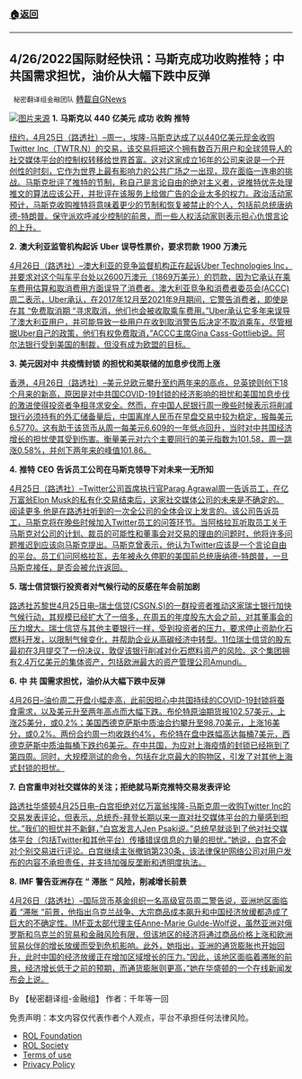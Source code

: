 ###  [:house:返回](README.md)
---


## 4/26/2022国际财经快讯：马斯克成功收购推特；中共国需求担忧，油价从大幅下跌中反弹
` 秘密翻译组金融团队` [轉載自GNews](https://gnews.org/zh-hans/2418155/)

![](https://assets.gnews.org/wp-content/uploads/2022/04/图片1-179.png)[图片来源](https://image.cnbcfm.com) 
**1.** **马斯克以** **440** **亿美元** **成功** **收购** **推特**
 
[纽约，4月25日（路透社）–周一，埃隆-马斯克达成了以440亿美元现金收购Twitter Inc（TWTR.N）的交易，该交易将把这个拥有数百万用户和全球领导人的社交媒体平台的控制权转移给世界首富。这对这家成立16年的公司来说是一个开创性的时刻，它作为世界上最有影响力的公共广场之一出现，现在面临一连串的挑战。马斯克批评了推特的节制，称自己是言论自由的绝对主义者，说推特优先处理推文的算法应该公开，并批评在该服务上给做广告的企业太多的权力。政治活动家预计，马斯克收购推特将意味着更少的节制和恢复被禁止的个人，包括前总统唐纳德-特朗普。保守派欢呼减少控制的前景，而一些人权活动家则表示担心仇恨言论的上升。](https://www.reuters.com/technology/exclusive-twitter-set-accept-musks-best-final-offer-sources-2022-04-25/)
 
**2.** **澳大利亚监管机构起诉** **Uber** **误导性票价，要求罚款** **1900** **万澳元**
 
[4月26日（路透社）–澳大利亚的竞争监督机构正在起诉Uber Technologies Inc，并要求对这个叫车平台处以2600万澳元（1869万美元）的罚款，因为它承认在乘车费用估算和取消费用方面误导了消费者。澳大利亚竞争和消费者委员会(ACCC)周二表示，Uber承认，在2017年12月至2021年9月期间，它警告消费者，即使是在其 “免费取消期 “寻求取消，他们也会被收取乘车费用。”Uber承认它多年来误导了澳大利亚用户，并可能导致一些用户在收到取消警告后决定不取消乘车，尽管根据Uber自己的政策，他们有权免费取消，”ACCC主席Gina Cass-Gottlieb说。阿尔法银行受到美国的制裁，但没有成为欧盟的目标。](https://www.reuters.com/technology/australian-competition-watchdog-sues-uber-over-misleading-ride-fares-2022-04-26/)
 
**3.** **美元因对中** **共疫情封锁** **的担忧和美联储的加息步伐而上涨**
 
[香港，4月26日（路透社）–美元兑欧元攀升至约两年来的高点，兑英镑则创下18个月来的新高，原因是对中共国COVID-19封锁的经济影响的担忧和美国加息步伐的激进使得投资者争相寻求安全。然而，在中国人民银行周一晚些时候表示将削减银行必须持有的外汇储备量后，中国离岸人民币在早盘交易中较为稳定，报每美元6.5770。这有助于该货币从周一每美元6.609的一年低点回升，当时对中共国经济增长的担忧使其受到伤害。衡量美元对六个主要同行的美元指数为101.58，周一跳涨0.58%，并创下两年来的峰值101.86。](https://www.reuters.com/business/finance/dollar-ascends-china-covid-fears-fed-rate-hike-pace-2022-04-26/)
 
**4.** **推特** **CEO** **告诉员工公司在马斯克领导下对未来一无所知**
 
[4月25日（路透社）–Twitter公司首席执行官Parag Agrawal周一告诉员工，在亿万富翁Elon Musk的私有化交易结束后，这家社交媒体公司的未来是不确定的。 阅读更多 他是在路透社听到的一次全公司的全体会议上发言的。该公司告诉员工，马斯克将在晚些时候加入Twitter员工的问答环节。当阿格拉瓦听取员工关于马斯克对公司的计划、裁员的可能性和董事会对交易的理由的问题时，他将许多问题推迟到应该向马斯克提出。马斯克曾表示，他认为Twitter应该是一个言论自由的平台。员工们问阿格拉瓦，去年被永久停职的美国前总统唐纳德-特朗普，一旦马斯克接任，是否会被允许返回。](https://www.reuters.com/technology/twitter-ceo-tells-employees-company-is-dark-over-future-under-musk-2022-04-25/)
 
**5.** **瑞士信贷银行投资者对气候行动的反感在年会前加剧**
 
[路透社苏黎世4月25日电–瑞士信贷(CSGN.S)的一群投资者推动这家瑞士银行加快气候行动，其规模已经扩大了一倍多，在周五的年度股东大会之前，对其董事会的压力增大。瑞士信贷与其他主要银行一样，受到投资者的压力，要求停止资助化石燃料开发，以限制气候变化，并帮助企业从高碳经济中转型。11位瑞士信贷的股东最初在3月提交了一份决议，敦促该银行削减对化石燃料资产的风险。这个集团拥有2.4万亿美元的集体资产，包括欧洲最大的资产管理公司Amundi。](https://www.reuters.com/business/credit-suisse-investor-rebellion-over-climate-action-grows-ahead-annual-meeting-2022-04-25/)
 
**6.** **中** **共** **国需求担忧，油价从大幅下跌中反弹**
 
[4月26日–油价周二开盘小幅走高，此前因担心中共国持续的COVID-19封锁将蚕食需求，以及美元升至两年高点而大幅下跌。布伦特原油期货报102.57美元，上涨25美分，或0.2%；美国西德克萨斯中质油合约攀升至98.70美元，上涨16美分，或0.2%。两份合约周一均收跌约4%，布伦特在盘中跌幅高达每桶7美元，西德克萨斯中质油每桶下跌约6美元。在中共国，为应对上海疫情的封锁已经拖到了第四周。同时，大规模测试的命令，包括在北京最大的购物区，引发了对其他上海式封锁的担忧。](https://www.reuters.com/business/energy/oil-prices-rebound-sharp-drop-china-demand-concerns-2022-04-26/)
 
**7.** **白宫重申对社交媒体的关注；拒绝就马斯克推特交易发表评论**
 
[路透社华盛顿4月25日电–白宫拒绝对亿万富翁埃隆-马斯克周一收购Twitter Inc的交易发表评论，但表示，总统乔-拜登长期以来一直对社交媒体平台的力量感到担忧。”我们的担忧并不新鲜，”白宫发言人Jen Psaki说。”总统早就谈到了他对社交媒体平台（包括Twitter和其他平台）传播错误信息的力量的担忧。”她说，白宫不会对个别交易进行评论。白宫继续主张撤销第230条，该法律保护网络公司对用户发布的内容不承担责任，并支持加强反垄断和透明度执法。](https://www.reuters.com/technology/white-house-expresses-concerns-social-media-after-musks-twitter-deal-2022-04-25/)
 
**8.** **IMF** **警告亚洲存在** **“** **滞胀** **“** **风险，削减增长前景**
 
[4月26日（路透社）–国际货币基金组织一名高级官员周二警告说，亚洲地区面临着 “滞胀 “前景，他指出乌克兰战争、大宗商品成本飙升和中国经济放缓都造成了巨大的不确定性。IMF亚太部代理主任Anne-Marie Gulde-Wolf说，虽然亚洲对俄罗斯和乌克兰的贸易和金融风险有限，但该地区的经济将通过商品价格上涨和欧洲贸易伙伴的增长放缓而受到危机影响。此外，她指出，亚洲的通货膨胀也开始回升，此时中国的经济放缓正在增加区域增长的压力。”因此，该地区面临着滞胀的前景，经济增长低于之前的预期，而通货膨胀则更高，”她在华盛顿的一个在线新闻发布会上说。](https://www.reuters.com/world/asia-pacific/imf-warns-asia-faces-stagflationary-economic-outlook-2022-04-26/)
 
By 【秘密翻译组-金融组】
作者：千年等一回

免责声明：本文内容仅代表作者个人观点，平台不承担任何法律风险。
  
- [ROL Foundation](https://rolfoundation.org/)
- [ROL Society](https://rolsociety.org/)
- [Terms of use](https://gnews.org/terms-of-use-3/)
- [Privacy Policy](https://gnews.org/privacy-policy/)
